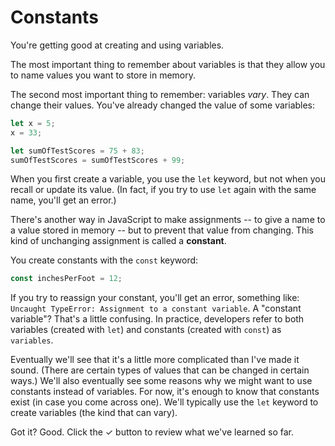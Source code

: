 # Constants

You're getting good at creating and using variables.

The most important thing to remember about variables is that they allow you to
name values you want to store in memory.

The second most important thing to remember: variables _vary_. They can change
their values. You've already changed the value of some variables:

```javascript
let x = 5;
x = 33;

let sumOfTestScores = 75 + 83;
sumOfTestScores = sumOfTestScores + 99;
```

When you first create a variable, you use the `let` keyword, but not when you
recall or update its value. (In fact, if you try to use `let` again with the
same name, you'll get an error.)

There's another way in JavaScript to make assignments -- to give a name to a
value stored in memory -- but to prevent that value from changing. This kind of
unchanging assignment is called a **constant**.

You create constants with the `const` keyword:

```javascript
const inchesPerFoot = 12;
```

If you try to reassign your constant, you'll get an error, something like:
`Uncaught TypeError: Assignment to a constant variable`. A "constant variable"?
That's a little confusing. In practice, developers refer to both variables
(created with `let`) and constants (created with `const`) as `variables`.

Eventually we'll see that it's a little more complicated than I've made it
sound. (There are certain types of values that can be changed in certain ways.)
We'll also eventually see some reasons why we might want to use constants
instead of variables. For now, it's enough to know that constants exist (in case
you come across one). We'll typically use the `let` keyword to create variables
(the kind that can vary).

Got it? Good. Click the ✓ button to review what we've learned so far.
